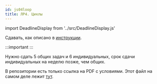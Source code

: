 ```yaml
---
id: js04loop
title: ЛР4. Циклы
---
```


import DeadlineDisplay from '../src/DeadlineDisplay.js'

Сдавать, как описано в [инструкции](labs.md). 

:::important
<DeadlineDisplay link='https://git.io/JkWqP' deadline='2020-11-18 23:59' title='ЛР4. Циклы' expiredText="Срок сдачи общих задач прошел." activeText="До сдачи общих задач: "/>
<DeadlineDisplay link='https://git.io/JkWqP' deadline='2020-11-25 23:59' title='ЛР4. Циклы' expiredText="Срок сдачи индивидуальных задач прошел." activeText="До сдачи индивидуальных задач: " supressOutput="1"/>
:::

Нужно сдать 5 общих задач и 6 индивидуальных, срок сдачи индивидуальных на неделю позже, чем общих. 

В репозитории есть только ссылка на PDF с условиями. Этот файл на самом деле лежит [тут](https://drive.google.com/open?id=1-p_d9BWDD_iIqFK615m7I1FYBjmj4_45).

